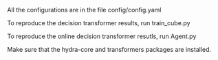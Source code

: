 All the configurations are in the file config/config.yaml

To reproduce the decision transformer results, run train_cube.py

To reproduce the online decision transformer resutls, run Agent.py

Make sure that the hydra-core and transformers packages are installed.
